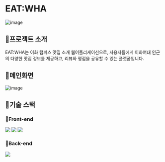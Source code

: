 # EAT:WHA
![image](https://github.com/chaewonni/FreshmanCommunity/assets/113420297/1a89c326-77e9-4d8c-b2fb-8c3452f3c42b)

## :fork_and_knife:프로젝트 소개 
EAT:WHA는 이화 캠퍼스 맛집 소개 웹어플리케이션으로, 사용자들에게 이화여대 인근의 다양한 맛집 정보를 제공하고, 리뷰와 평점을 공유할 수 있는 플랫폼입니다.

## :fork_and_knife:메인화면
![image](https://github.com/chaewonni/FreshmanCommunity/assets/113420297/a399ac9b-ea65-44be-9349-1d580404a67d)

## :fork_and_knife:기술 스택

### :star2:Front-end
<div>
  <img src="https://img.shields.io/badge/html5-E34F26?style=for-the-badge&logo=html5&logoColor=white">
  <img src="https://img.shields.io/badge/css-1572B6?style=flat-square&logo=css&logoColor=white"/>
  <img src="https://img.shields.io/badge/JavaScript-F7DF1E?style=flat-square&logo=javascript&logoColor=black"/>
</div>

### :star2:Back-end
<div>
  <img src="https://img.shields.io/badge/flask-000000?style=for-the-badge&logo=flask&logoColor=white">
</div>

